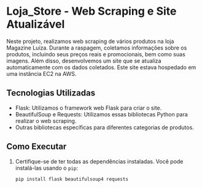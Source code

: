 # Loja_Store - Web Scraping e Site Atualizável

Neste projeto, realizamos web scraping de vários produtos na loja Magazine Luiza. Durante a raspagem, coletamos informações sobre os produtos, incluindo seus preços reais e promocionais, bem como suas imagens. Além disso, desenvolvemos um site que se atualiza automaticamente com os dados coletados. Este site estava hospedado em uma instância EC2 na AWS.

## Tecnologias Utilizadas

- Flask: Utilizamos o framework web Flask para criar o site.
- BeautifulSoup e Requests: Utilizamos essas bibliotecas Python para realizar o web scraping.
- Outras bibliotecas específicas para diferentes categorias de produtos.

## Como Executar

1. Certifique-se de ter todas as dependências instaladas. Você pode instalá-las usando o `pip`:

   ```bash
   pip install flask beautifulsoup4 requests
